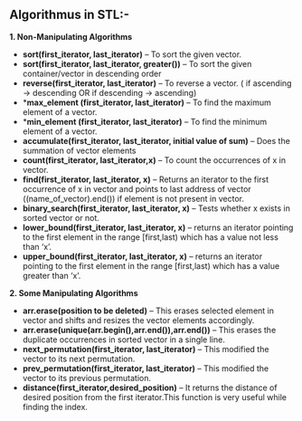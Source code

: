 Algorithmus in STL:-
-----------------
**1.  Non-Manipulating Algorithms**
- **sort(first_iterator, last_iterator)** – To sort the given vector.
- **sort(first_iterator, last_iterator, greater<int>())** – To sort the given container/vector in descending order
- **reverse(first_iterator, last_iterator)** – To reverse a vector. ( if ascending -> descending  OR  if descending -> ascending)
- ***max_element (first_iterator, last_iterator)** – To find the maximum element of a vector.
- ***min_element (first_iterator, last_iterator)** – To find the minimum element of a vector.
- **accumulate(first_iterator, last_iterator, initial value of sum)** – Does the summation of vector elements
- **count(first_iterator, last_iterator,x)** – To count the occurrences of x in vector.
- **find(first_iterator, last_iterator, x)** – Returns an iterator to the first occurrence of x in vector and points to last address of vector ((name_of_vector).end()) if element is not present in vector.
- **binary_search(first_iterator, last_iterator, x)** – Tests whether x exists in sorted vector or not.
- **lower_bound(first_iterator, last_iterator, x)** – returns an iterator pointing to the first element in the range [first,last) which         has a value not less than ‘x’.
- **upper_bound(first_iterator, last_iterator, x)** – returns an iterator pointing to the first element in the range [first,last)                  which has a value greater than ‘x’. 

**2.  Some Manipulating Algorithms**
- **arr.erase(position to be deleted)** – This erases selected element in vector and shifts and resizes the vector elements accordingly.
- **arr.erase(unique(arr.begin(),arr.end()),arr.end())** – This erases the duplicate occurrences in sorted vector in a single line.
- **next_permutation(first_iterator, last_iterator)** – This modified the vector to its next permutation.
- **prev_permutation(first_iterator, last_iterator)** – This modified the vector to its previous permutation. 
- **distance(first_iterator,desired_position)** – It returns the distance of desired position from the first iterator.This function               is very useful while finding the index. 
